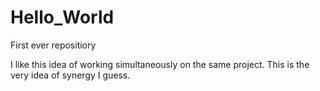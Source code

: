 # Hello_World
First ever repositiory

I like this idea of working simultaneously on the same project. This is the very idea of synergy I guess. 
